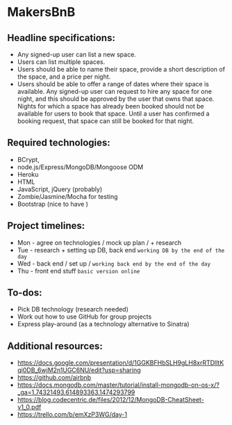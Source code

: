 # MakersBnB

## Headline specifications:

+ Any signed-up user can list a new space.
+ Users can list multiple spaces.
+ Users should be able to name their space, provide a short description of the space, and a price per night.
+ Users should be able to offer a range of dates where their space is available.
Any signed-up user can request to hire any space for one night, and this should be approved by the user that owns that space.
Nights for which a space has already been booked should not be available for users to book that space.
Until a user has confirmed a booking request, that space can still be booked for that night.

## Required technologies:

+ BCrypt, 
+ node.js/Express/MongoDB/Mongoose ODM
+ Heroku
+ HTML
+ JavaScript, jQuery (probably)
+ Zombie/Jasmine/Mocha for testing
+ Bootstrap (nice to have )

## Project timelines: 

+ Mon - agree on technologies / mock up plan / + research
+ Tue - research + setting up DB, back end `working DB by the end of the day` 
+ Wed - back end / set up / `working back end by the end of the day` 
+ Thu - front end stuff `basic version online`

## To-dos: 
+ Pick DB technology (research needed)
+ Work out how to use GitHub for group projects 
+ Express play-around (as a technology alternative to Sinatra)

## Additional resources: 
+ https://docs.google.com/presentation/d/1GGKBFHbSLH9gLH8xrRTDlltKqi0DB_6wjM2n1UGC6NU/edit?usp=sharing
+ https://github.com/airbnb
+ https://docs.mongodb.com/master/tutorial/install-mongodb-on-os-x/?_ga=1.74321493.614893363.1474293799
+ https://blog.codecentric.de/files/2012/12/MongoDB-CheatSheet-v1_0.pdf
+ https://trello.com/b/emXzP3WG/day-1
